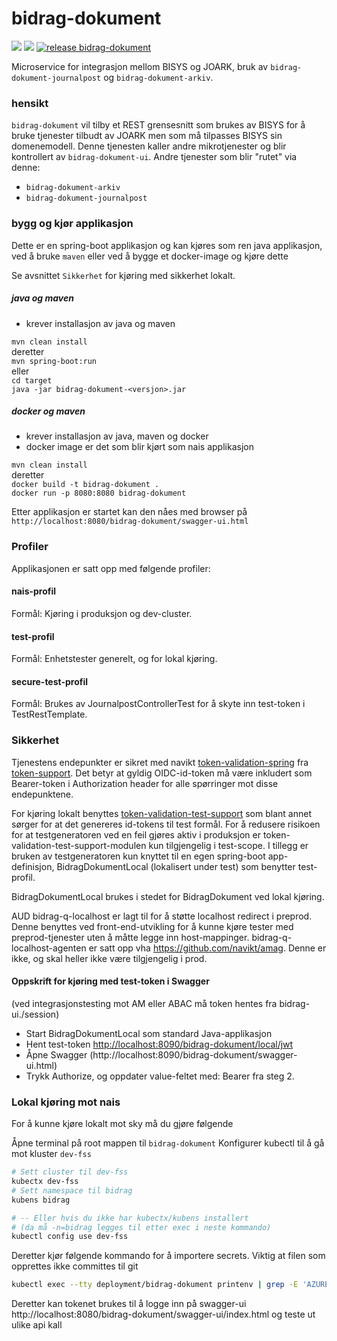 # bidrag-dokument

![](https://github.com/navikt/bidrag-dokument/workflows/continuous%20integration/badge.svg)
![](https://github.com/navikt/bidrag-dokument/workflows/test%20build%20on%20pull%20request/badge.svg)
[![release bidrag-dokument](https://github.com/navikt/bidrag-dokument/actions/workflows/release.yaml/badge.svg)](https://github.com/navikt/bidrag-dokument/actions/workflows/release.yaml)

Microservice for integrasjon mellom BISYS og JOARK, bruk av `bidrag-dokument-journalpost`
og `bidrag-dokument-arkiv`.

### hensikt

`bidrag-dokument` vil tilby et REST grensesnitt som brukes av BISYS for å bruke
tjenester tilbudt av JOARK men som må tilpasses BISYS sin domenemodell. Denne tjenesten
kaller andre mikrotjenester og blir kontrollert av `bidrag-dokument-ui`. Andre
tjenester som blir "rutet" via denne:

* `bidrag-dokument-arkiv`
* `bidrag-dokument-journalpost`

### bygg og kjør applikasjon

Dette er en spring-boot applikasjon og kan kjøres som ren java applikasjon, ved å
bruke `maven` eller ved å bygge et docker-image og kjøre dette

Se avsnittet `Sikkerhet` for kjøring med sikkerhet lokalt.

##### java og maven

* krever installasjon av java og maven

`mvn clean install`<br>
deretter<br>
`mvn spring-boot:run`<br>
eller<br>
`cd target`<br>
`java -jar bidrag-dokument-<versjon>.jar`

##### docker og maven

* krever installasjon av java, maven og docker
* docker image er det som blir kjørt som nais applikasjon

`mvn clean install`<br>
deretter<br>
`docker build -t bidrag-dokument .`<br>
`docker run -p 8080:8080 bidrag-dokument`

Etter applikasjon er startet kan den nåes med browser på
`http://localhost:8080/bidrag-dokument/swagger-ui.html`

### Profiler

Applikasjonen er satt opp med følgende profiler:

#### nais-profil

Formål: Kjøring i produksjon og dev-cluster.

#### test-profil

Formål: Enhetstester generelt, og for lokal kjøring.

#### secure-test-profil

Formål: Brukes av JournalpostControllerTest for å skyte inn test-token i TestRestTemplate.

### Sikkerhet

Tjenestens endepunkter er sikret med navikt
[token-validation-spring](https://github.com/navikt/token-support/tree/master/token-validation-spring)
fra [token-support](https://github.com/navikt/token-support). Det betyr at gyldig
OIDC-id-token må være inkludert som Bearer-token i Authorization header for alle
spørringer mot disse endepunktene.

For kjøring lokalt benyttes
[token-validation-test-support](https://github.com/navikt/token-support/tree/master/token-validation-test-support)
som blant annet sørger for at det genereres id-tokens til test formål. For å redusere
risikoen for at testgeneratoren ved en feil gjøres aktiv i produksjon er
token-validation-test-support-modulen kun tilgjengelig i test-scope. I tillegg er bruken av
testgeneratoren kun knyttet til en egen spring-boot app-definisjon,
BidragDokumentLocal (lokalisert under test) som benytter test-profil.

BidragDokumentLocal brukes i stedet for BidragDokument ved lokal kjøring.

AUD bidrag-q-localhost er lagt til for å støtte localhost redirect i preprod. Denne benyttes ved
front-end-utvikling for å kunne kjøre tester med
preprod-tjenester uten å måtte legge inn host-mappinger. bidrag-q-localhost-agenten er satt opp
vha https://github.com/navikt/amag. Denne er ikke,
og skal heller ikke være tilgjengelig i prod.

#### Oppskrift for kjøring med test-token i Swagger

(ved integrasjonstesting mot AM eller ABAC må token hentes fra bidrag-ui.<domene-navn>/session)

- Start BidragDokumentLocal som standard Java-applikasjon
- Hent
  test-token [http://localhost:8090/bidrag-dokument/local/jwt](http://localhost:8090/bidrag-dokument/local/jwt)
- Åpne Swagger (http://localhost:8090/bidrag-dokument/swagger-ui.html)
- Trykk Authorize, og oppdater value-feltet med: Bearer <testtoken-streng> fra steg 2.

### Lokal kjøring mot nais

For å kunne kjøre lokalt mot sky må du gjøre følgende

Åpne terminal på root mappen til `bidrag-dokument`
Konfigurer kubectl til å gå mot kluster `dev-fss`

```bash
# Sett cluster til dev-fss
kubectx dev-fss
# Sett namespace til bidrag
kubens bidrag 

# -- Eller hvis du ikke har kubectx/kubens installert 
# (da må -n=bidrag legges til etter exec i neste kommando)
kubectl config use dev-fss
```

Deretter kjør følgende kommando for å importere secrets. Viktig at filen som opprettes ikke
committes til git

```bash
kubectl exec --tty deployment/bidrag-dokument printenv | grep -E 'AZURE_|TOKEN_X|_URL|SCOPE|CLIENT_ID' | grep -v -e 'BIDRAG_FORSENDELSE_URL'> src/test/resources/application-lokal-nais-secrets.properties
```

Deretter kan tokenet brukes til å logge inn på
swagger-ui http://localhost:8080/bidrag-dokument/swagger-ui/index.html og teste ut ulike api kall
